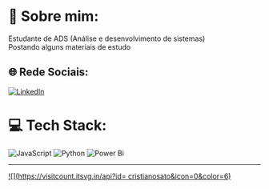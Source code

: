 # 💫 Sobre mim:
Estudante de ADS (Análise e desenvolvimento de sistemas)<br>
Postando alguns materiais de estudo<br>


## 🌐 Rede Sociais:
[![LinkedIn](https://img.shields.io/badge/LinkedIn-%230077B5.svg?logo=linkedin&logoColor=white)](https://www.linkedin.com/in/cristiano-sato-61957b149/) 

# 💻 Tech Stack:
![JavaScript](https://img.shields.io/badge/javascript-%23323330.svg?style=for-the-badge&logo=javascript&logoColor=%23F7DF1E) ![Python](https://img.shields.io/badge/python-3670A0?style=for-the-badge&logo=python&logoColor=ffdd54) ![Power Bi](https://img.shields.io/badge/power_bi-F2C811?style=for-the-badge&logo=powerbi&logoColor=black)


---
[![](https://visitcount.itsvg.in/api?id= cristianosato&icon=0&color=6)](https://visitcount.itsvg.in)

<!-- Proudly created with GPRM ( https://gprm.itsvg.in ) -->

